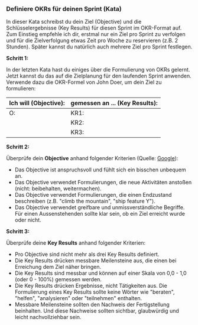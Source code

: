 ### Definiere OKRs für deinen Sprint (Kata)

In dieser Kata schreibst du dein Ziel (Objective) und die Schlüsselergebnisse (Key Results) für diesen Sprint im OKR-Format auf. Zum Einstieg empfehle ich dir, erstmal nur ein Ziel pro Sprint zu verfolgen und für die Zielverfolgung etwas Zeit pro Woche zu reservieren (z.B. 2 Stunden). Später kannst du natürlich auch mehrere Ziel pro Sprint festlegen. 

**Schritt 1:**

In der letzten Kata hast du einiges über die Formulierung von OKRs gelernt. Jetzt kannst du das auf die Zielplanung für den laufenden Sprint anwenden. Verwende dazu die OKR-Formel von John Doer, um dein Ziel zu formulieren:

| Ich will (Objective): | gemessen an ... (Key Results): |
| --------------------- | ------------------------------ |
| O:                    | KR1:                           |
|                       | KR2:                           |
|                       | KR3:                           |



**Schritt 2:**

Überprüfe dein **Objective** anhand folgender Kriterien (Quelle: [Google](https://rework.withgoogle.com/guides/set-goals-with-okrs/steps/set-objectives-and-develop-key-results/)):

* Das Objective ist anspruchsvoll und fühlt sich ein bisschen unbequem an.
* Das Objective verwendet Formulierungen, die neue Aktivitäten anstoßen (nicht: beibehalten, weitermachen).
* Das Objective verwendet Formulierungen, die einen Endzustand beschreiben (z.B. "climb the mountain", "ship feature Y").
* Das Objective verwendet greifbare und unmissverständliche Begriffe. Für einen Aussenstehenden sollte klar sein, ob ein Ziel erreicht wurde oder nicht.

**Schritt 3:**

Überprüfe deine **Key Results** anhand folgender Kriterien:

* Pro Objective sind nicht mehr als drei Key Results definiert.
* Die Key Results drücken messbare Meilensteine aus, die einen bei Erreichung dem Ziel näher bringen.
* Die Key Results sind messbar und können auf einer Skala von 0,0 - 1,0 (oder 0 - 100%) gemessen werden.
* Die Key Results drücken Ergebnisse, nicht Tätigkeiten aus. Die Formulierung eines Key Results sollte keine Wörter wie "beraten", "helfen", "analysieren" oder "teilnehmen" enthalten.
* Messbare Meilensteine sollten den Nachweis der Fertigstellung beinhalten. Und diese Nachweise sollten sichtbar, glaubwürdig und leicht nachvollziehbar sein.

